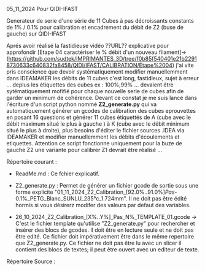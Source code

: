 05_11_2024
Pour QIDI-IFAST

Generateur de serie d'une série de 11 Cubes à pas décroissants constants de 1% / 0.1% pour calibration et encadrement du débit de Z2 (buse de gauche) sur QIDI-IFAST 

Aprés avoir réalisé la fastidieuse vidéo ??URL?? explicative pour approfondir [Etape 04 caractériser le % débit d'un nouveau filament]->(https://github.com/sudtek/IMPRIMANTES_3D/tree/f0b85f540401e21b22918730633c640832fa8458/QIDI/IFAST/CALIBRATION/Etape%2004) j'ai vite pris conscience que devoir systématiquement modifier manuellemment dans IDEAMAKER les débits de 11 cubes c'est long, fastidieux, sujet à erreur ... deplus les étiquettes des cubes ex : 100%;99% ... devaient être sytématiquement mofifié pour chaque nouvelle serie de cubes afin de garder un minimum de cohérence.  Devant ce constat je me suis lancé dans l'écriture d'un script python nommé **Z2_generate.py** qui va automatiquement générer un gcodes de calibration des cubes eprouvettes en posant 16 questions et générer 11 cubes étiquettés de A (cube avec le débit maximum situé le plus à gauche ) à K (cube avec le débit minimum situé le plus à droite), plus besoins d'éditer le fichier sources .IDEA via IDEAMAKER et modifier manuellemment les débits d'écoulements et etiquettes. Attention ce script fonctionne uniquement pour la buze de gauche Z2 une variante pour calibrer Z1 devrait être réalisé ...

Répertoire courant :

- ReadMe.md : Ce fchier explicatif.
  
- Z2_generate.py : Permet de générer un fichier gcode de sortie sous une forme explicite "01_11_2024_Z2_Calibration_[92.0%..91.0%]_Pas_-0.1%_PETG_Blanc_SUNLU_235°c_1.724mm". Il ne doit pas être édité hormis si vous désirerz modifer des valeurs par defaut des variables.
  
- 26_10_2024_Z2_Calibration_[X%..Y%]_Pas_N%_TEMPLATE_01.gcode -> C'est le fichier template qu'utilise "Z2_generate.py" pour rechercher et insérer des blocs de gcodes. Il doit être en lecture seule et ne doit pas être edité. Ce fichier doit impérativement être dans le même repertoire que Z2_generate.py. Ce fichier ne doit pas être lu avec un slicer il contient des blocs de textes; il peut être ouvert avec un editeur de texte.

Répertoire Source :

